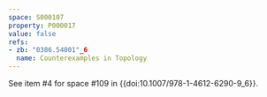```yaml
---
space: S000107
property: P000017
value: false
refs:
- zb: "0386.54001"_6
  name: Counterexamples in Topology
---
```


See item #4 for space #109 in {{doi:10.1007/978-1-4612-6290-9_6}}.
